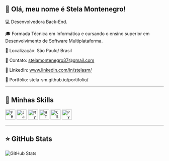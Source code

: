 ## 💜 Olá, meu nome é Stela Montenegro!

💻 Desenvolvedora Back-End.

🎓 Formada Técnica em Informática e cursando o ensino superior em Desenvolvimento de Software Multiplataforma.

📍 Localização: São Paulo/ Brasil  

📧 Contato: stelamontenegro37@gmail.com

🔗 LinkedIn: www.linkedin.com/in/stelasm/

🔗 Portfólio: stela-sm.github.io/portifolio/

---

## 🚀 Minhas Skills


<code><img height="32" src="https://cdn.iconscout.com/icon/free/png-512/php-2752101-2284918.png" alt="PHP"/></code>
<code><img height="32" src="https://cdn.iconscout.com/icon/free/png-512/javascript-1-225993.png" alt="JavaScript"/></code>
<code><img height="32" src="https://cdn.iconscout.com/icon/free/png-512/mysql-21-1174941.png" alt="MySQL"/></code>
<code><img height="32" src="https://cdn.iconscout.com/icon/free/png-512/html5-40-1175193.png" alt="HTML"/></code>
<code><img height="32" src="https://cdn.iconscout.com/icon/free/png-512/css3-11-1175239.png" alt="CSS"/></code>
<code><img height="32" src="https://cdn.iconscout.com/icon/free/png-512/python-2-226051.png" alt="Python"/></code>

---

## ⭐ GitHub Stats

![GitHub Stats](https://github-readme-stats.vercel.app/api?username=stela-sm&show_icons=true)

